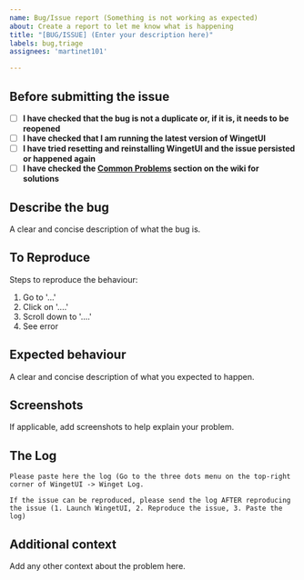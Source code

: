 ```yaml
---
name: Bug/Issue report (Something is not working as expected)
about: Create a report to let me know what is happening
title: "[BUG/ISSUE] (Enter your description here)"
labels: bug,triage
assignees: 'martinet101'

---
```


## Before submitting the issue


- [ ] **I have checked that the bug is not a duplicate or, if it is, it needs to be reopened**
- [ ] **I have checked that I am running the latest version of WingetUI**
- [ ] **I have tried resetting and reinstalling WingetUI and the issue persisted or happened again**
- [ ] **I have checked the [Common Problems](https://github.com/martinet101/WingetUI/wiki#common-problems) section on the wiki for solutions**

</b>

## Describe the bug
A clear and concise description of what the bug is.

## To Reproduce
Steps to reproduce the behaviour:
1. Go to '...'
2. Click on '....'
3. Scroll down to '....'
4. See error

## Expected behaviour
A clear and concise description of what you expected to happen.

## Screenshots
If applicable, add screenshots to help explain your problem.

## The Log

```
Please paste here the log (Go to the three dots menu on the top-right corner of WingetUI -> Winget Log. 

If the issue can be reproduced, please send the log AFTER reproducing the issue (1. Launch WingetUI, 2. Reproduce the issue, 3. Paste the log)
```

## Additional context
Add any other context about the problem here.
